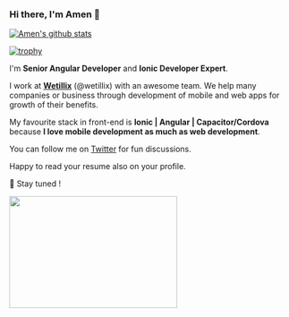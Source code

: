 ### Hi there, I'm Amen 👋

[![Amen's github stats](https://github-readme-stats.vercel.app/api?username=amilamen&count_private=true&show_icons=true&theme=synthwave)](https://github.com/amilamen/github-readme-stats)

[![trophy](https://github-profile-trophy.vercel.app/?username=amilamen&theme=onedark)](https://github.com/ryo-ma/github-profile-trophy)

I'm **Senior Angular Developer** and **Ionic Developer Expert**.

I work at [**Wetillix**](https://wetillix.com) (@wetillix) with an awesome team. We help many companies or business through development of mobile and web apps for growth of their benefits.  

My favourite stack in front-end is **Ionic | Angular | Capacitor/Cordova** because **I love mobile development as much as web development**.

You can follow me on [Twitter](https://twitter.com/ezchilamen) for fun discussions.

Happy to read your resume also on your profile.

🔭 Stay tuned !

<img src="https://media.giphy.com/media/3o7qE1YN7aBOFPRw8E/giphy.gif" width="300" height="200" />
